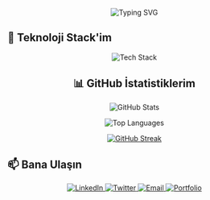 <p align="center">
  <img src="https://readme-typing-svg.demolab.com?font=Fira+Code&pause=1000&color=6FDFDF&center=true&vCenter=true&width=435&lines=Merhaba%2C+Ben+Hasan+Barış+Mercan;Frontend+Developer;React+%26+TypeScript+Uzmanı;Teknoloji+Tutkunu" alt="Typing SVG" />
</p>


## 🚀 Teknoloji Stack'im

<p align="center">
  <img src="https://skillicons.dev/icons?i=react,typescript,javascript,nextjs,tailwind,redux,graphql,mongodb,nodejs,express,docker,git,figma&perline=7" alt="Tech Stack" />
</p>

<div align="center">
  
  ## 📊 GitHub İstatistiklerim
  
  ![GitHub Stats](https://github-readme-stats.vercel.app/api?username=barismercan&show_icons=true&theme=radical&hide_border=true&include_all_commits=true&count_private=true)
  
  ![Top Languages](https://github-readme-stats.vercel.app/api/top-langs/?username=barismercan&layout=compact&theme=dark&hide_border=true&langs_count=8)
  
  [![GitHub Streak](https://github-readme-streak-stats.herokuapp.com?user=barismercann&theme=dark)](https://git.io/streak-stats)

</div>

<!-- ## 🌟 Öne Çıkan Projelerim

<div align="center">
  
</div> -->

## 📫 Bana Ulaşın

<p align="center">
  <a href="https://www.linkedin.com/in/barış-mercan-28786b27a/">
    <img src="https://img.shields.io/badge/LinkedIn-0077B5?style=for-the-badge&logo=linkedin&logoColor=white" alt="LinkedIn"/>
  </a>
  <a href="https://x.com/Barismercan_">
    <img src="https://img.shields.io/badge/Twitter-1DA1F2?style=for-the-badge&logo=x&logoColor=white" alt="Twitter"/>
  </a>
  <a href="mailto:barismercan@example.com">
    <img src="https://img.shields.io/badge/Email-D14836?style=for-the-badge&logo=gmail&logoColor=white" alt="Email"/>
  </a>
  <a href="https://barismercan.dev">
    <img src="https://img.shields.io/badge/Portfolio-FF7139?style=for-the-badge&logo=firefox&logoColor=white" alt="Portfolio"/>
  </a>
</p> 

